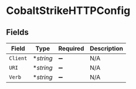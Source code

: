 # CobaltStrikeHTTPConfig


## Fields

| Field              | Type               | Required           | Description        |
| ------------------ | ------------------ | ------------------ | ------------------ |
| `Client`           | **string*          | :heavy_minus_sign: | N/A                |
| `URI`              | **string*          | :heavy_minus_sign: | N/A                |
| `Verb`             | **string*          | :heavy_minus_sign: | N/A                |
